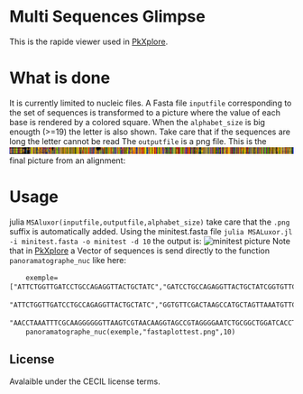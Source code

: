 # Multi Sequences Glimpse

This is the rapide viewer used in  [PkXplore](https://github.com/jpflandrs/PkXplore).

# What is done

It is currently limited to nucleic files.
A Fasta file ``inputfile`` corresponding to the set of sequences is transformed to a picture where the value of each base is rendered by a colored square.
When the ``alphabet_size`` is big enougth (>=19) the letter is also shown. Take care that if the sequences are long the letter cannot be read
The ``outputfile`` is a png file.
This is the ![final picture](https://github.com/jpflandrs/MSGlimpse/blob/main/aligned_crude.png) final picture from an alignment:

# Usage

julia ```MSAluxor(inputfile,outputfile,alphabet_size)``` take care that the ```.png``` suffix is automatically added.
Using the minitest.fasta file 
```julia MSALuxor.jl -i minitest.fasta -o minitest -d 10```
the output is: ![minitest picture](https://github.com/jpflandrs/MSGlimpse/blob/main/minitest.png)
Note that in  [PkXplore](https://github.com/jpflandrs/PkXplore) a Vector of sequences is send directly to the function ```panoramatographe_nuc``` like here:

        exemple=["ATTCTGGTTGATCCTGCCAGAGGTTACTGCTATC","GATCCTGCCAGAGGTTACTGCTATCGGTGTTCGA",
        "ATTCTGGTTGATCCTGCCAGAGGTTACTGCTATC","GGTGTTCGACTAAGCCATGCTAGTTAAATGTTCT","TCGTGAACATAGCGGACTGCTCAGTAACACGTGGACAATCTGCCCTTGGGT","TCAGCATAACCCCGGGAAACTGGGGATAATTCTGAATAGATCACATATGCTGGAATGCTTTGT",
        "AACCTAAATTTCGCAAGGGGGGTTAAGTCGTAACAAGGTAGCCGTAGGGGAATCTGCGGCTGGATCACCTCCT"]
        panoramatographe_nuc(exemple,"fastaplottest.png",10)

## License 

Avalaible under the CECIL license terms.
